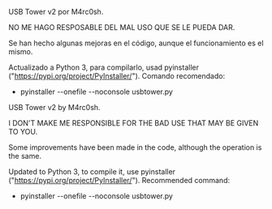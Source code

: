 USB Tower v2 por M4rc0sh.

NO ME HAGO RESPOSABLE DEL MAL USO QUE SE LE PUEDA DAR.

Se han hecho algunas mejoras en el código, aunque el funcionamiento es el mismo.

Actualizado a Python 3, para compilarlo, usad pyinstaller ("https://pypi.org/project/PyInstaller/").
Comando recomendado:
 - pyinstaller --onefile --noconsole usbtower.py
 
 
 
 
 
 
USB Tower v2 by M4rc0sh.

I DON'T MAKE ME RESPONSIBLE FOR THE BAD USE THAT MAY BE GIVEN TO YOU.

Some improvements have been made in the code, although the operation is the same.

Updated to Python 3, to compile it, use pyinstaller ("https://pypi.org/project/PyInstaller/").
Recommended command:
 - pyinstaller --onefile --noconsole usbtower.py
